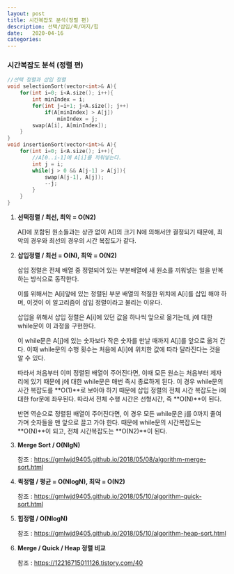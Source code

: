 ```yaml
---
layout: post
title: 시간복잡도 분석(정렬 편)
description: 선택/삽입/퀵/머지/힙
date:   2020-04-16
categories:
---
```

### 시간복잡도 분석 (정렬 편)

```c++
//선택 정렬과 삽입 정렬
void selectionSort(vector<int>& A){
    for(int i=0; i<A.size(); i++){
        int minIndex = i;
        for(int j=i+1; j<A.size(); j++)
            if(A[minIndex] > A[j])
                minIndex = j;
        swap(A[i], A[minIndex]);
    }
}
void insertionSort(vector<int>& A){
    for(int i=0; i<A.size(); i++){
        //A[0..i-1]에 A[i]를 끼워넣는다.
        int j = i;
        while(j > 0 && A[j-1] > A[j]){
            swap(A[j-1], A[j]);
            --j;
        }
    }
}
```

1. **선택정렬 / 최선, 최악 = O(N2)**

   A[]에 포함된 원소들과는 상관 없이 A[]의 크기 N에 의해서만 결정되기 때문에, 최악의 경우와 최선의 경우의 시간 복잡도가 같다.

   

2. **삽입정렬 / 최선 = O(N), 최악 = O(N2)**

   삽입 정렬은 전체 배열 중 정렬되어 있는 부분배열에 새 원소를 끼워넣는 일을 반복하는 방식으로 동작한다.

   이를 위해서는 A[i]앞에 있는 정렬된 부분 배열의 적절한 위치에 A[i]를 삽입 해야 하며, 이것이 이 알고리즘이 삽입 정렬이라고 불리는 이유다.

   삽입을 위해서 삽입 정렬은 A[i]에 있던 값을 하나씩 앞으로 옮기는데, j에 대한 while문이 이 과정을 구현한다.

   이 while문은 A[j]에 있는 숫자보다 작은 숫자를 만날 때까지 A[j]를 앞으로 옮겨 간다. 이때 while문의 수행 횟수는 처음에 A[i]에 위치한 값에 따라 달라진다는 것을 알 수 있다.

   

   따라서 처음부터 이미 정렬된 배열이 주어진다면, 이때 모든 원소는 처음부터 제자리에 있기 때문에 j에 대한 while문은 매번 즉시 종료하게 된다. 이 경우 while문의 사간 복잡도를 **O(1)**로 보아야 하기 때문에 삽입 정렬의 전체 시간 복잡도는 i에 대한 for문에 좌우된다. 따라서 전체 수행 시간은 선형시간, 즉 **O(N)**이 된다.

   

   반면 역순으로 정렬된 배열이 주어진다면, 이 경우 모든 while문은 j를 0까지 줄여가며 숫자들을 맨 앞으로 끌고 가야 한다. 때문에 while문의 시간복잡도는 **O(N)**이 되고, 전체 시간복잡도는 **O(N2)**이 된다.

3. **Merge Sort / O(NlgN)**

   참조 : https://gmlwjd9405.github.io/2018/05/08/algorithm-merge-sort.html

4. **퀵정렬 / 평균 = O(NlogN), 최악 = O(N2)**

   참조 : https://gmlwjd9405.github.io/2018/05/10/algorithm-quick-sort.html

5. **힙정렬 / O(NlogN)**

   참조 : https://gmlwjd9405.github.io/2018/05/10/algorithm-heap-sort.html

6. **Merge / Quick / Heap 정렬 비교**

   참조 : https://12216715011126.tistory.com/40